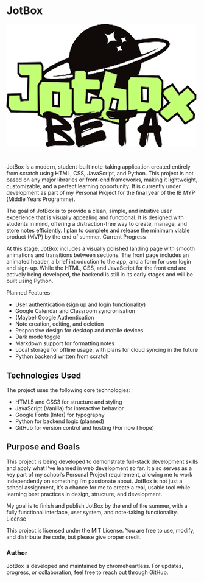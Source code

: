 # JotBox

![JotBox Logo](logo.png)

# 

JotBox is a modern, student-built note-taking application created entirely from scratch using HTML, CSS, JavaScript, and Python. This project is not based on any major libraries or front-end frameworks, making it lightweight, customizable, and a perfect learning opportunity. It is currently under development as part of my Personal Project for the final year of the IB MYP (Middle Years Programme).

The goal of JotBox is to provide a clean, simple, and intuitive user experience that is visually appealing and functional. It is designed with students in mind, offering a distraction-free way to create, manage, and store notes efficiently. I plan to complete and release the minimum viable product (MVP) by the end of summer.
Current Progress

At this stage, JotBox includes a visually polished landing page with smooth animations and transitions between sections. The front page includes an animated header, a brief introduction to the app, and a form for user login and sign-up. While the HTML, CSS, and JavaScript for the front end are actively being developed, the backend is still in its early stages and will be built using Python.

Planned Features:

- User authentication (sign up and login functionality)
- Google Calendar and Classroom syncronisation
- (Maybe) Google Authentication
- Note creation, editing, and deletion
- Responsive design for desktop and mobile devices
- Dark mode toggle
- Markdown support for formatting notes
- Local storage for offline usage, with plans for cloud syncing in the future
- Python backend written from scratch

## Technologies Used

The project uses the following core technologies:

- HTML5 and CSS3 for structure and styling
- JavaScript (Vanilla) for interactive behavior
- Google Fonts (Inter) for typography
- Python for backend logic (planned)
- GitHub for version control and hosting (For now I hope)


## Purpose and Goals

This project is being developed to demonstrate full-stack development skills and apply what I’ve learned in web development so far. It also serves as a key part of my school’s Personal Project requirement, allowing me to work independently on something I’m passionate about. JotBox is not just a school assignment, it’s a chance for me to create a real, usable tool while learning best practices in design, structure, and development.

My goal is to finish and publish JotBox by the end of the summer, with a fully functional interface, user system, and note-taking functionality.
License

This project is licensed under the MIT License. You are free to use, modify, and distribute the code, but please give proper credit.

### Author

JotBox is developed and maintained by chromeheartless. For updates, progress, or collaboration, feel free to reach out through GitHub.